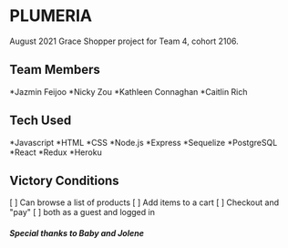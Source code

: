 # PLUMERIA

August 2021
Grace Shopper project for Team 4, cohort 2106.

## Team Members

*Jazmin Feijoo
*Nicky Zou
*Kathleen Connaghan
*Caitlin Rich

## Tech Used

*Javascript
*HTML
*CSS
*Node.js
*Express
*Sequelize
*PostgreSQL
*React
*Redux
*Heroku

## Victory Conditions

[ ] Can browse a list of products
[ ] Add items to a cart
[ ] Checkout and "pay"
[ ] both as a guest and logged in






##### Special thanks to Baby and Jolene


